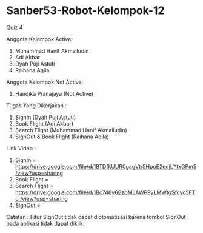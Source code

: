 # Sanber53-Robot-Kelompok-12

Quiz 4

Anggota Kelompok Active:
1. Muhammad Hanif Akmalludin
2. Adi Akbar
3. Dyah Puji Astuti
4. Raihana Aqila

Anggota Kelompok Not Active:
1. Handika Pranajaya (Not Active)

Tugas Yang Dikerjakan :
1. SignIn (Dyah Puji Astuti)
2. Book Flight (Adi Akbar)
3. Search Flight (Muhammad Hanif Akmalludin)
4. SignOut & Book Flight (Raihana Aqila)

Link Video :
1. SignIn = https://drive.google.com/file/d/1BTDfkUUR0gagVtr5HpoE2edjLYtxGPm5/view?usp=sharing
2. Book Flight =
3. Search Flight = https://drive.google.com/file/d/1Bc746y6BzbMJAWP9yLMWtgSfcyc5FTLr/view?usp=sharing
4. SignOut = 

Catatan : 
Fitur SignOut tidak dapat diotomatisasi karena tombol SignOut pada aplikasi tidak dapat diklik.

